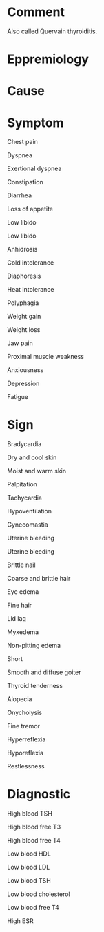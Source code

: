 # Comment

Also called Quervain thyroiditis.

# Eppremiology

# Cause

# Symptom

Chest pain

Dyspnea

Exertional dyspnea

Constipation

Diarrhea

Loss of appetite

Low libido

Low libido

Anhidrosis

Cold intolerance

Diaphoresis

Heat intolerance

Polyphagia

Weight gain

Weight loss

Jaw pain

Proximal muscle weakness

Anxiousness

Depression

Fatigue

# Sign

Bradycardia

Dry and cool skin

Moist and warm skin

Palpitation

Tachycardia

Hypoventilation

Gynecomastia

Uterine bleeding

Uterine bleeding

Brittle nail

Coarse and brittle hair

Eye edema

Fine hair

Lid lag

Myxedema

Non-pitting edema

Short

Smooth and diffuse goiter

Thyroid tenderness

Alopecia

Onycholysis

Fine tremor

Hyperreflexia

Hyporeflexia

Restlessness

# Diagnostic

High blood TSH

High blood free T3

High blood free T4

Low blood HDL

Low blood LDL

Low blood TSH

Low blood cholesterol

Low blood free T4

High ESR

